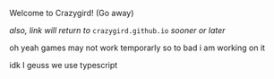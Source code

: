 Welcome to Crazygird! (Go away)

*also, link will return to* ```crazygird.github.io``` *sooner or later*

oh yeah games may not work temporarly so to bad i am working on it

idk I geuss we use typescript
